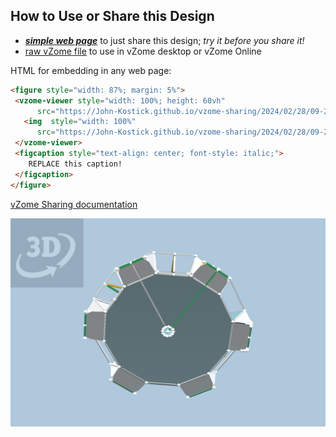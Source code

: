 
## How to Use or Share this Design

 - [***simple web page***](<https://John-Kostick.github.io/vzome-sharing/2024/02/28/09-28-33-Gear/>) to just share this design; *try it before you share it!*
 - [raw vZome file](<https://raw.githubusercontent.com/John-Kostick/vzome-sharing/main/2024/02/28/09-28-33-Gear/Gear.vZome>) to use in vZome desktop or vZome Online
 
 HTML for embedding in any web page:
 ```html
<figure style="width: 87%; margin: 5%">
  <vzome-viewer style="width: 100%; height: 60vh"
       src="https://John-Kostick.github.io/vzome-sharing/2024/02/28/09-28-33-Gear/Gear.vZome" >
    <img  style="width: 100%"
       src="https://John-Kostick.github.io/vzome-sharing/2024/02/28/09-28-33-Gear/Gear.png" >
  </vzome-viewer>
  <figcaption style="text-align: center; font-style: italic;">
     REPLACE this caption!
  </figcaption>
</figure>
 ```

[vZome Sharing documentation](https://vzome.github.io/vzome/sharing.html#how-it-works)

![Image](<Gear.png>)

